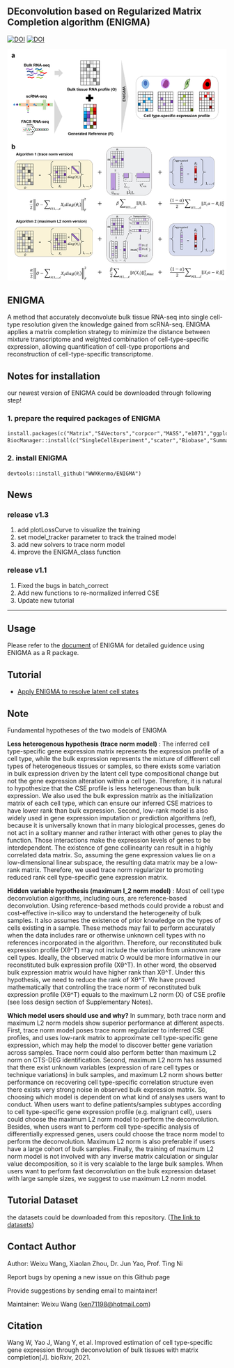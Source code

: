 ## DEconvolution based on Regularized Matrix Completion algorithm (ENIGMA)
[![DOI](https://zenodo.org/badge/DOI/10.5281/zenodo.5907208.svg)](https://doi.org/10.5281/zenodo.5907208)
[![DOI](https://zenodo.org/badge/DOI/10.5281/zenodo.5906932.svg)](https://doi.org/10.5281/zenodo.5906932)


<img src="https://github.com/WWXkenmo/ENIGMA/blob/master/vignettes/Fig.1.png" alt="ENIGMA" width="600" />

## ENIGMA
A method that accurately deconvolute bulk tissue RNA-seq into single cell-type resolution given the knowledge gained from scRNA-seq. ENIGMA applies a matrix completion strategy to minimize the distance between mixture transcriptome and weighted combination of cell-type-specific expression, allowing quantification of cell-type proportions and reconstruction of cell-type-specific transcriptome.

## Notes for installation
our newest version of ENIGMA could be downloaded through following step!
### 1. prepare the required packages of ENIGMA
```
install.packages(c("Matrix","S4Vectors","corpcor","MASS","e1071","ggplot2","cowplot","magrittr","purrr","tibble","nnls","doParallel","tidyr","plyr","vctrs","matrixStats"))
BiocManager::install(c("SingleCellExperiment","scater","Biobase","SummarizedExperiment","sva","preprocessCore"))
```
### 2. install ENIGMA
```
devtools::install_github("WWXKenmo/ENIGMA")
```

## News
### release v1.3
1. add plotLossCurve to visualize the training
2. set model_tracker parameter to track the trained model
3. add new solvers to trace norm model
4. improve the ENIGMA_class function

### release v1.1
1. Fixed the bugs in batch_correct
2. Add new functions to re-normalized inferred CSE
3. Update new tutorial
---------------------------------------------------------
## Usage
Please refer to the [document](https://github.com/WWXkenmo/ENIGMA/blob/master/vignettes/A-simple-guide-of-ENIGMA.pdf) of ENIGMA for detailed guidence using ENIGMA as a R package.

## Tutorial
* [Apply ENIGMA to resolve latent cell states](https://htmlpreview.github.io/?https://github.com/WWXkenmo/ENIGMA/blob/master/vignettes/ENIGMA_cell_heterogeneity1.html)

## Note
Fundamental hypotheses of the two models of ENIGMA

**Less heterogenous hypothesis (trace norm model)** : The inferred cell type-specific gene expression matrix represents the expression profile of a cell type, while the bulk expression represents the mixture of different cell types of heterogeneous tissues or samples, so there exists some variation in bulk expression driven by the latent cell type compositional change but not the gene expression alteration within a cell type. Therefore, it is natural to hypothesize that the CSE profile is less heterogeneous than bulk expression. We also used the bulk expression matrix as the initialization matrix of each cell type, which can ensure our inferred CSE matrices to have lower rank than bulk expression. Second, low-rank model is also widely used in gene expression imputation or prediction algorithms (ref), because it is universally known that in many biological processes, genes do not act in a solitary manner and rather interact with other genes to play the function. Those interactions make the expression levels of genes to be interdependent. The existence of gene collinearity can result in a highly correlated data matrix. So, assuming the gene expression values lie on a low-dimensional linear subspace, the resulting data matrix may be a low-rank matrix. Therefore, we used trace norm regularizer to promoting reduced rank cell type-specific gene expression matrix.

**Hidden variable hypothesis (maximum l_2 norm model)** : Most of cell type deconvolution algorithms, including ours, are reference-based deconvolution. Using reference-based methods could provide a robust and cost-effective in-silico way to understand the heterogeneity of bulk samples. It also assumes the existence of prior knowledge on the types of cells existing in a sample. These methods may fail to perform accurately when the data includes rare or otherwise unknown cell types with no references incorporated in the algorithm. Therefore, our reconstituted bulk expression profile (Xθ^T) may not include the variation from unknown rare cell types. Ideally, the observed matrix O would be more informative in our reconstituted bulk expression profile (Xθ^T). In other word, the observed bulk expression matrix would have higher rank than Xθ^T. Under this hypothesis, we need to reduce the rank of Xθ^T. We have proved mathematically that controlling the trace norm of reconstituted bulk expression profile (Xθ^T) equals to the maximum L2 norm (X) of CSE profile (see loss design section of Supplementary Notes).

**Which model users should use and why?**
In summary, both trace norm and maximum L2 norm models show superior performance at different aspects. First, trace norm model poses trace norm regularizer to inferred CSE profiles, and uses low-rank matrix to approximate cell type-specific gene expression, which may help the model to discover better gene variation across samples. Trace norm could also perform better than maximum L2 norm on CTS-DEG identification. Second, maximum L2 norm has assumed that there exist unknown variables (expression of rare cell types or technique variations) in bulk samples, and maximum L2 norm shows better performance on recovering cell type-specific correlation structure even there exists very strong noise in observed bulk expression matrix. So, choosing which model is dependent on what kind of analyses users want to conduct. When users want to define patients/samples subtypes according to cell type-specific gene expression profile (e.g. malignant cell), users could choose the maximum L2 norm model to perform the deconvolution. Besides, when users want to perform cell type-specific analysis of differentially expressed genes, users could choose the trace norm model to perform the deconvolution. Maximum L2 norm is also preferable if users have a large cohort of bulk samples. Finally, the training of maximum L2 norm model is not involved with any inverse matrix calculation or singular value decomposition, so it is very scalable to the large bulk samples. When users want to perform fast deconvolution on the bulk expression dataset with large sample sizes, we suggest to use maximum L2 norm model.

## Tutorial Dataset
the datasets could be downloaded from this repository. ([The link to datasets](https://doi.org/10.5281/zenodo.5906932))

## Contact Author
Author: Weixu Wang, Xiaolan Zhou, Dr. Jun Yao, Prof. Ting Ni

Report bugs by opening a new issue on this Github page

Provide suggestions by sending email to maintainer!

Maintainer: Weixu Wang (ken71198@hotmail.com)

## Citation
Wang W, Yao J, Wang Y, et al. Improved estimation of cell type-specific gene expression through deconvolution of bulk tissues with matrix completion[J]. bioRxiv, 2021.
